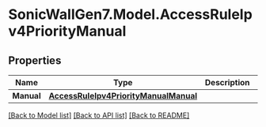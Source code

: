 # SonicWallGen7.Model.AccessRuleIpv4PriorityManual

## Properties

Name | Type | Description | Notes
------------ | ------------- | ------------- | -------------
**Manual** | [**AccessRuleIpv4PriorityManualManual**](AccessRuleIpv4PriorityManualManual.md) |  | [optional] 

[[Back to Model list]](../README.md#documentation-for-models) [[Back to API list]](../README.md#documentation-for-api-endpoints) [[Back to README]](../README.md)

